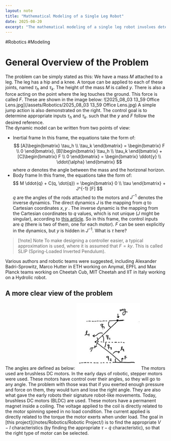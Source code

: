 ```yaml
---
layout: note
title: "Mathematical Modeling of a Single Leg Robot"
date: 2025-08-20
excerpt: "The mathematical modeling of a single leg robot involves determining the optimal inputs for hip and knee torques to achieve desired height and ground force, considering the robots dynamic behavior an"
---
```


#Robotics #Modeling
# General Overview of the Problem
The problem can be simply stated as this: We have a mass $M$ attached to a leg. The leg has a hip and a knee. A torque can be applied to each of these joints, named $\tau_h$ and $\tau_k$. The height of the mass $M$ is called $y$. There is also a force acting on the point where the leg touches the ground. This force is called $F$. These are shown in the image below:
![2025_08_03 13_59 Office Lens.jpg](/assets/Robotics/2025_08_03 13_59 Office Lens.jpg)
A simple jump action is also demonstrated on the right.
The control goal is to determine appropriate inputs $\tau_h$ and $\tau_k$. such that the $y$ and $F$ follow the desired reference.  
The dynamic model can be written from two points of view:
- Inertial frame
	In this frame, the equations take the form of:
	$$
	[A]\begin{bmatrix}
		\tau_h \\
		\tau_k
		\end{bmatrix} = \begin{bmatrix}
						F \\
						0
						\end{bmatrix},    
	[B]\begin{bmatrix}
		\tau_h \\
		\tau_k
		\end{bmatrix} + [C]\begin{bmatrix}
						F \\
						0
						\end{bmatrix} = \begin{bmatrix}
										\ddot{y} \\
										\ddot{\alpha}
										\end{bmatrix}
	$$
	where $\alpha$ denotes the angle between the mass and the horizonal horizon.
- Body frame
	In this frame, the equations take the form of:
	$$
	M \ddot{q} + C(q, \dot{q}) = \begin{bmatrix}
									0 \\
									\tau
									\end{bmatrix} + J^{-1} [F]
	$$
	$q$ are the angles of the rods attached to the motors and $J^{-1}$ denotes the inverse dynamics. The direct dynamics $J$ is the mapping from $q$ to Cartesian coordinates $x,y$ . The inverse dynamic is the mapping from the Cartesian coordinates to $q$ values, which is not unique ($J$ might be singular), according to [this article](/notes/active-disturbance-rejection-control-of-a-2dof-manipulator-with-significant-modeling-uncertainty/). 
	So in this frame, the control inputs are $q$ (there is two of them, one for each motor). $F$ can be seen explicitly in the dynamics, but $y$ is hidden in $J^{-1}$. What is $\tau$ here?

>[!note] Note
>To make designing a controller easier, a typical approximation is used, where it is assumed that $F = ky$. This is called SLIP (Spring-Loaded Inverted Pendulum).
	 
Various authors and robotic teams were suggested, including Alexander Badri-Sprowitz, Marco Hutter in ETH working on Anymal, EPFL and Max Planck teams working on Cheetah Cub, MIT Cheetah and IIT in Italy working on a Hydrolic robot.

## A more clear view of the problem
The angles are defined as below:
![photo_5805553624271669357_y.jpg](/assets/Robotics/photo_5805553624271669357_y.jpg)
The motors used are brushless DC motors.
In the early days of robotic, stepper motors were used. These motors have control over their angles, so they will go to any angle. The problem with those was that if you exerted enough pressure and force on them, they would turn and lose the right angle. They are also what gave the early robots their signature robot-like movements.
Today, brushless DC motors (BLDC) are used. These motors have a permanent magnet inside a coiling. The voltage applied to the coil is directly related to the motor spinning speed in no load condition. The current applied is directly related to the torque the motor exerts when under load.
The goal in [this project](/notes/Robotics/Robotic Project/) is to find the appropriate $V-I$ characteristics (by finding the appropriate $\tau - \dot{q}$ characteristic), so that the right type of motor can be selected.